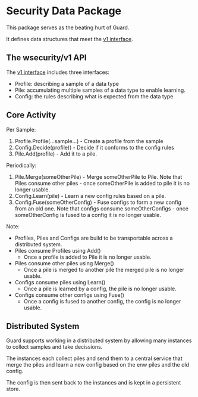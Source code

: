 # Security Data Package

This package serves as the beating hurt of Guard.

It defines data structures that meet the [v1 interface](v1.go).

## The wsecurity/v1 API

The [v1 interface](v1.go) includes three interfaces:

- Profile: describing a sample of a data type
- Pile: accumulating multiple samples of a data type to enable learning.
- Config: the rules describing what is expected from the data type.

## Core Activity

Per Sample:

1. Profile.Profile(...sample...) - Create a profile from the sample
1. Config.Decide(profile))  - Decide if it conforms to the config rules
1. Pile.Add(profile)  - Add it to a pile.

Periodically:

1. Pile.Merge(someOtherPile) - Merge someOtherPile to Pile. Note that Piles consume other piles - once someOtherPile is added to pile it is no longer usable.
1. Config.Learn(pile) - Learn a new config rules based on a pile.
1. Config.Fuse(someOtherConfig) - Fuse configs to form a new config from an old one. Note that configs consume someOtherConfigs - once someOtherConfig is fused to a config it is no longer usable.

Note:

- Profiles, Piles and Configs are build to be transportable across a distributed system.
- Piles consume Profiles using Add()
  - Once a profile is added to Pile it is no longer usable.
- Piles consume other piles using Merge()
  - Once a pile is merged to another pile the merged pile is no longer usable.
- Configs consume piles using Learn()
  - Once a pile is learned by a config, the pile is no longer usable.
- Configs consume other configs using Fuse()
  - Once a config is fused to another config, the config is no longer usable.

## Distributed System

Guard supports working in a distributed system by allowing many instances to collect samples and take decissions.

The instances each collect piles and send them to a central service that merge the piles and learn a new config based on the enw piles and the old config.

The config is then sent back to the instances and is kept in a persistent store.

